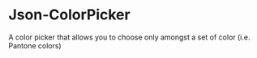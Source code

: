 Json-ColorPicker
================

A color picker that allows you to choose only amongst a set of color (i.e. Pantone colors)
